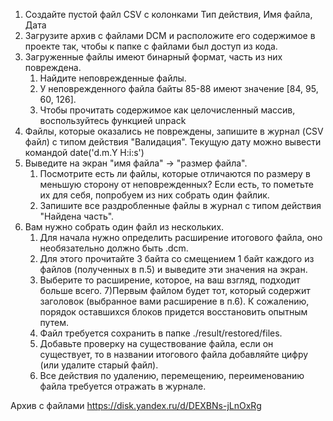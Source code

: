 1) Создайте пустой файл CSV с колонками Тип действия, Имя файла, Дата​
2) Загрузите архив с файлами DCM и расположите его содержимое в проекте так, чтобы к папке с файлами был доступ из кода.
3) Загруженные файлы имеют бинарный формат, часть из них повреждена. 
      1. Найдите неповрежденные файлы. 
      2. У неповрежденного файла байты 85-88 имеют значение [84, 95, 60, 126]. 
      3. Чтобы прочитать содержимое как целочисленный массив, воспользуйтесь функцией unpack
4) Файлы, которые оказались не повреждены, запишите в журнал (CSV файл) с типом действия "Валидация". Текущую дату можно вывести командой date('d.m.Y H:i:s')
5) Выведите на экран "имя файла" -> "размер файла". 
      1. Посмотрите есть ли файлы, которые отличаются по размеру в меньшую сторону от неповрежденных? Если есть, то пометьте их для себя, попробуем из них собрать один файлик. 
      2. Запишите все раздробленные файлы в журнал с типом действия "Найдена часть".
6) Вам нужно собрать один файл из нескольких. 
      1. Для начала нужно определить расширение итогового файла, оно необязательно должно быть .dcm. 
      2. Для этого прочитайте 3 байта со смещением 1 байт каждого из файлов (полученных в п.5) и выведите эти значения на экран. 
      3. Выберите то расширение, которое, на ваш взгляд, подходит больше всего.
7)Первым файлом будет тот, который содержит заголовок (выбранное вами расширение в п.6). К сожалению, порядок оставшихся блоков придется восстановить опытным путем. 
      1. Файл требуется сохранить в папке ./result/restored/files. 
      2. Добавьте проверку на существование файла, если он существует, то в названии итогового файла добавляйте цифру (или удалите старый файл). 
      3. Все действия по удалению, перемещению, переименованию файла требуется отражать в журнале.


Архив с файлами https://disk.yandex.ru/d/DEXBNs-jLnOxRg
